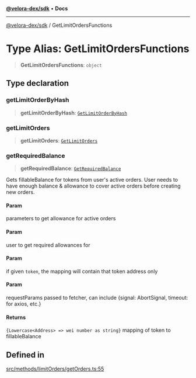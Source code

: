 [**@velora-dex/sdk**](../README.md) • **Docs**

***

[@velora-dex/sdk](../globals.md) / GetLimitOrdersFunctions

# Type Alias: GetLimitOrdersFunctions

> **GetLimitOrdersFunctions**: `object`

## Type declaration

### getLimitOrderByHash

> **getLimitOrderByHash**: [`GetLimitOrderByHash`](../-internal-/type-aliases/GetLimitOrderByHash.md)

### getLimitOrders

> **getLimitOrders**: [`GetLimitOrders`](../-internal-/type-aliases/GetLimitOrders.md)

### getRequiredBalance

> **getRequiredBalance**: [`GetRequiredBalance`](../-internal-/type-aliases/GetRequiredBalance.md)

Gets fillableBalance for tokens from user's active orders.
User needs to have enough balance & allowance to cover active orders before creating new orders.

#### Param

parameters to get allowance for active orders

#### Param

user to get required allowances for

#### Param

if given `token`, the mapping will contain that token address only

#### Param

requestParams passed to fetcher, can include {signal: AbortSignal, timeout: for axios, etc.}

#### Returns

`{Lowercase<Address> => wei number as string}` mapping of token to fillableBalance

## Defined in

[src/methods/limitOrders/getOrders.ts:55](https://github.com/paraswap/paraswap-sdk/blob/master/src/methods/limitOrders/getOrders.ts#L55)
